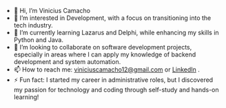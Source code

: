 - 👋 Hi, I’m Vinicius Camacho
- 👀 I’m interested in Development, with a focus on transitioning into the tech industry.
- 🌱 I’m currently learning Lazarus and Delphi, while enhancing my skills in Python and Java.
- 💞️ I’m looking to collaborate on software development projects, especially in areas where I can apply my knowledge of backend development and system automation.
- 📫 How to reach me: viniciuscamacho12@gmail.com or [LinkedIn](https://www.linkedin.com/in/viniciuscamacho230/) .
- ⚡ Fun fact: I started my career in administrative roles, but I discovered my passion for technology and coding through self-study and hands-on learning!

<!---
viniciuscamacho230/viniciuscamacho230 is a ✨ special ✨ repository because its `README.md` (this file) appears on your GitHub profile.
You can click the Preview link to take a look at your changes.
--->
